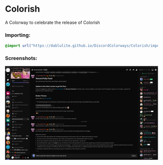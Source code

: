 # Colorish
A Colorway to celebrate the release of Colorish

### Importing:
```css
@import url("https://dablulite.github.io/DiscordColorways/Colorish/import.css");
```

### Screenshots:
![image](image.png)
